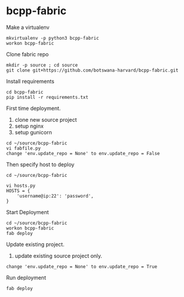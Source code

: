 # bcpp-fabric

Make a virtualenv 
```
mkvirtualenv -p python3 bcpp-fabric
workon bcpp-fabric
```
Clone fabric repo

```
mkdir -p source ; cd source
git clone git+https://github.com/botswana-harvard/bcpp-fabric.git
```
Install requirements

```
cd bcpp-fabric
pip install -r requirements.txt
```

First time deployment.

1. clone new source project
2. setup nginx 
3. setup gunicorn

```
cd ~/source/bcpp-fabric
vi fabfile.py 
change 'env.update_repo = None' to env.update_repo = False
```

Then specify host to deploy

```
cd ~/source/bcpp-fabric

vi hosts.py
HOSTS = {
    'username@ip:22': 'password',
}

```
Start Deployment

```
cd ~/source/bcpp-fabric
workon bcpp-fabric
fab deploy

```


Update existing project.

1. update existing source project only.

```
change 'env.update_repo = None' to env.update_repo = True
```
Run deployment
```
fab deploy
```
